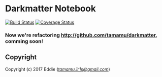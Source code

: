 # Darkmatter Notebook

[![Build Status](https://travis-ci.org/project-darkmatter/notebook.svg?branch=master)](https://travis-ci.org/project-darkmatter/notebook)
[![Coverage Status](https://coveralls.io/repos/github/project-darkmatter/notebook/badge.svg?branch=master)](https://coveralls.io/github/project-darkmatter/notebook?branch=master)

### Now we're refactoring <http://github.com/tamamu/darkmatter>, comming soon!

## Copyright

Copyright (c) 2017 Eddie (*tamamu.1r1s@gmail.com*)
